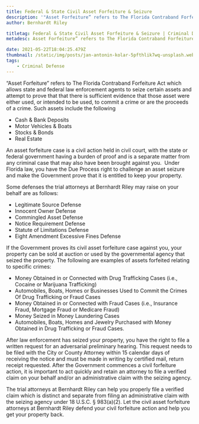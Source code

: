 ```yaml
---
title: Federal & State Civil Asset Forfeiture & Seizure
description: '"Asset Forfeiture” refers to The Florida Contraband Forfeiture Act which allows state and federal law enforcement agents to seize certain assets...'
author: Bernhardt Riley

titletag: Federal & State Civil Asset Forfeiture & Seizure | Criminal Defense | Bernhardt Riley
metadesc: Asset Forfeiture” refers to The Florida Contraband Forfeiture Act which allows state and federal law enforcement agents to seize certain assets...

date: 2021-05-22T18:04:25.479Z
thumbnail: /static/img/posts/jan-antonin-kolar-5pfthlik7wq-unsplash.webp
tags:
    - Criminal Defense
---
```


“Asset Forfeiture” refers to The Florida Contraband Forfeiture Act which allows state and federal law enforcement agents to seize certain assets and attempt to prove that that there is sufficient
evidence that those asset were either used, or intended to be used, to commit a crime or are the proceeds of a crime. Such assets include the following

-   Cash & Bank Deposits
-   Motor Vehicles & Boats
-   Stocks & Bonds
-   Real Estate

An asset forfeiture case is a civil action held in civil court, with the state or federal government having a burden of proof and is a separate matter from any criminal case that may also have been
brought against you.  Under Florida law, you have the Due Process right to challenge an asset seizure and make the Government prove that it is entitled to keep your property.

Some defenses the trial attorneys at Bernhardt Riley may raise on your behalf are as follows:

-   Legitimate Source Defense
-   Innocent Owner Defense
-   Commingled Asset Defense
-   Notice Requirement Defense
-   Statute of Limitations Defense
-   Eight Amendment Excessive Fines Defense

If the Government proves its civil asset forfeiture case against you, your property can be sold at auction or used by the governmental agency that seized the property. The following are examples of
assets forfeited relating to specific crimes:

-   Money Obtained in or Connected with Drug Trafficking Cases (i.e., Cocaine or Marijuana Trafficking)
-   Automobiles, Boats, Homes or Businesses Used to Commit the Crimes Of Drug Trafficking or Fraud Cases
-   Money Obtained in or Connected with Fraud Cases (i.e., Insurance Fraud, Mortgage Fraud or Medicare Fraud)
-   Money Seized in Money Laundering Cases
-   Automobiles, Boats, Homes and Jewelry Purchased with Money Obtained in Drug Trafficking or Fraud Cases.

After law enforcement has seized your property, you have the right to file a written request for an adversarial preliminary hearing. This request needs to be filed with the City or County Attorney
within 15 calendar days of receiving the notice and must be made in writing by certified mail, return receipt requested. After the Government commences a civil forfeiture action, it is important to
act quickly and retain an attorney to file a verified claim on your behalf and/or an administrative claim with the seizing agency.

The trial attorneys at Bernhardt Riley can help you properly file a verified claim which is distinct and separate from filing an administrative claim with the seizing agency under 18 U.S.C. §
983(a)(2). Let the civil asset forfeiture attorneys at Bernhardt Riley defend your civil forfeiture action and help you get your property back.
